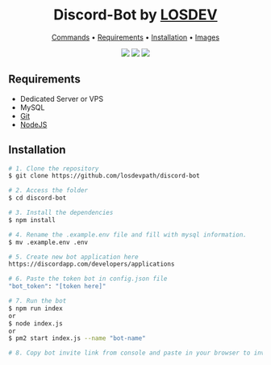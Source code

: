 <h1 align="center">
  Discord-Bot by <a href="https://losdev.es" target="_blank">LOSDEV</a>
</h1>
<p align="center">
  <a href="#commands">Commands</a> •
  <a href="#requirements">Requirements</a> •
  <a href="#installation">Installation</a> •
  <a href="#images">Images</a>
</p>
<p align="center">
  <img src="https://img.shields.io/github/downloads/losdevpath/discord-bot/total.svg?style=flat" />
  <img src="https://img.shields.io/github/license/losdevpath/discord-bot.svg?style=flat">
  <img src="https://img.shields.io/github/last-commit/losdevpath/discord-bot.svg?style=flat">
</p>


## Requirements
- Dedicated Server or VPS
- MySQL
- [Git](https://git-scm.com)
- [NodeJS](https://nodejs.org/es/)

## Installation
```bash
# 1. Clone the repository
$ git clone https://github.com/losdevpath/discord-bot

# 2. Access the folder
$ cd discord-bot

# 3. Install the dependencies
$ npm install

# 4. Rename the .example.env file and fill with mysql information.
$ mv .example.env .env

# 5. Create new bot application here
https://discordapp.com/developers/applications

# 6. Paste the token bot in config.json file
"bot_token": "[token here]"

# 7. Run the bot
$ npm run index
or
$ node index.js
or
$ pm2 start index.js --name "bot-name"

# 8. Copy bot invite link from console and paste in your browser to invite bot to your server.
```
